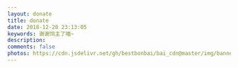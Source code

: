 ```yaml
---
layout: donate
title: donate
date: 2018-12-20 23:13:05
keywords: 谢谢饲主了喵~
description:
comments: false
photos: https://cdn.jsdelivr.net/gh/bestbonbai/bai_cdn@master/img/banner/donate.jpg
---
```

